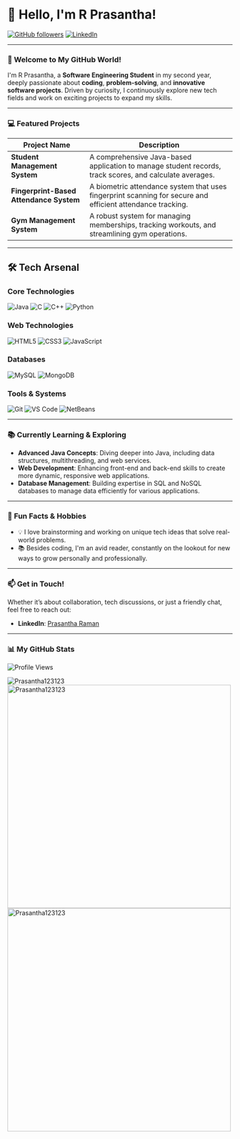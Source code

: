 # 👋 Hello, I'm R Prasantha!

[![GitHub followers](https://img.shields.io/github/followers/Prasantha123123?label=Follow%20me&style=social)](https://github.com/Prasantha123123)
[![LinkedIn](https://img.shields.io/badge/-LinkedIn-blue?style=flat&logo=linkedin&logoColor=white)](https://www.linkedin.com/in/prasantha-raman-8788aa262?utm_source=share&utm_campaign=share_via&utm_content=profile&utm_medium=android_app)

---

### 🎉 Welcome to My GitHub World!
I'm R Prasantha, a **Software Engineering Student** in my second year, deeply passionate about **coding**, **problem-solving**, and **innovative software projects**. Driven by curiosity, I continuously explore new tech fields and work on exciting projects to expand my skills.

---

### 💻 Featured Projects
| Project Name                          | Description                                                                                      |
|---------------------------------------|--------------------------------------------------------------------------------------------------|
| **Student Management System**         | A comprehensive Java-based application to manage student records, track scores, and calculate averages. |
| **Fingerprint-Based Attendance System** | A biometric attendance system that uses fingerprint scanning for secure and efficient attendance tracking. |
| **Gym Management System**             | A robust system for managing memberships, tracking workouts, and streamlining gym operations.    |

---

## 🛠️ Tech Arsenal

### Core Technologies
![Java](https://img.shields.io/badge/Java-007396?style=for-the-badge&logo=java&logoColor=white)
![C](https://img.shields.io/badge/C-00599C?style=for-the-badge&logo=c&logoColor=white)
![C++](https://img.shields.io/badge/C++-00599C?style=for-the-badge&logo=c%2B%2B&logoColor=white)
![Python](https://img.shields.io/badge/Python-3776AB?style=for-the-badge&logo=python&logoColor=white)

### Web Technologies
![HTML5](https://img.shields.io/badge/HTML5-E34F26?style=for-the-badge&logo=html5&logoColor=white)
![CSS3](https://img.shields.io/badge/CSS3-1572B6?style=for-the-badge&logo=css3&logoColor=white)
![JavaScript](https://img.shields.io/badge/JavaScript-F7DF1E?style=for-the-badge&logo=javascript&logoColor=black)

### Databases
![MySQL](https://img.shields.io/badge/MySQL-4479A1?style=for-the-badge&logo=mysql&logoColor=white)
![MongoDB](https://img.shields.io/badge/MongoDB-4EA94B?style=for-the-badge&logo=mongodb&logoColor=white)

### Tools & Systems
![Git](https://img.shields.io/badge/Git-F05032?style=for-the-badge&logo=git&logoColor=white)
![VS Code](https://img.shields.io/badge/VS%20Code-007ACC?style=for-the-badge&logo=visual-studio-code&logoColor=white)
![NetBeans](https://img.shields.io/badge/NetBeans-1B6AC6?style=for-the-badge&logo=apache-netbeans-ide&logoColor=white)

---

### 📚 Currently Learning & Exploring
- **Advanced Java Concepts**: Diving deeper into Java, including data structures, multithreading, and web services.
- **Web Development**: Enhancing front-end and back-end skills to create more dynamic, responsive web applications.
- **Database Management**: Building expertise in SQL and NoSQL databases to manage data efficiently for various applications.

---

### 🎯 Fun Facts & Hobbies
- 💡 I love brainstorming and working on unique tech ideas that solve real-world problems.
- 📚 Besides coding, I'm an avid reader, constantly on the lookout for new ways to grow personally and professionally.

---

### 📫 Get in Touch!
Whether it’s about collaboration, tech discussions, or just a friendly chat, feel free to reach out:
- **LinkedIn**: [Prasantha Raman](https://www.linkedin.com/in/prasantha-raman-8788aa262?utm_source=share&utm_campaign=share_via&utm_content=profile&utm_medium=android_app)

---

### 📊 My GitHub Stats
![Profile Views](https://komarev.com/ghpvc/?username=Prasantha123123&color=blueviolet&style=flat-square)

<p><img align="left" src="https://github-readme-stats.vercel.app/api/top-langs?username=Prasantha123123&show_icons=true&locale=en&layout=compact" alt="Prasantha123123" /></p>
<p><img align="left" src="https://github-readme-stats.vercel.app/api?username=Prasantha123123&show_icons=true&locale=en" alt="Prasantha123123" width="500px" /></p> <br/>
<p><img align="left" src="https://github-readme-streak-stats.herokuapp.com/?user=Prasantha123123&" alt="Prasantha123123" width="500px" /></p>
